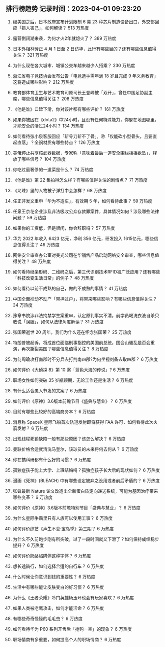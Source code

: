 
## 排行榜趋势 记录时间：2023-04-01 09:23:20
  
  1. 继美国之后，日本政府宣布计划限制 6 类 23 种芯片制造设备出口，外交部回应「损人害己」，如何解读？ 513 万热度
    
  2. 露营倒闭潮来袭，为何才火2年就熄火了？ 389 万热度
    
  3. 日本外相林芳正 4 月 1 日至 2 日访华，此行有哪些目的？还有哪些信息值得关注？ 321 万热度
    
  4. 为什么现在各大城市、城镇公交车越来越少人搭乘？ 230 万热度
    
  5. 浙江省电子竞技协会发布公告「电竞选手需年满 18 岁且完成 9 年义务教育」这将造成哪些影响？ 212 万热度
    
  6. 教育部体育卫生与艺术教育司原司长王登峰被「双开」，曾任中国足协副主席，哪些信息值得关注？ 208 万热度
    
  7. 《他是谁》口碑下滑，你对该片都有哪些评价？ 161 万热度
    
  8. 如果你被困在《dota2》中24小时，且没有任何特殊能力，你躲在地图哪里，才能安全的活过24小时？ 134 万热度
    
  9. 如何看待张小泉客服回应「斩骨刀斩不了骨」，称「仅能砍小型骨头，且要直起直落」？全钢材质有哪些特点？ 126 万热度
    
  10. 美俄停止共享核武器数据，专家称「意味着最后一道安全围栏摇摇欲坠」，释放了哪些信号？ 104 万热度
    
  11. 你吃过最奢侈的一道菜是什么？ 74 万热度
    
  12. 《他是谁》第 22 集拍得怎么样？有哪些值得关注的剧情点？ 71 万热度
    
  13. 《龙珠》里的人物被子弹打中会怎样？ 68 万热度
    
  14. 任正非发文重申「华为不造车」，有效期 5 年，如何看待此事？ 59 万热度
    
  15. 任泉王京花企业涉及非法吸收公众存款罪案件，具体情况如何？涉及哪些法律问题？ 59 万热度
    
  16. 如果你的工资低，但是很闲，你会辞职吗？ 57 万热度
    
  17. 华为 2022 年收入 6423 亿元，净利 356 亿元，研发投入 1615亿元，哪些信息值得关注？ 49 万热度
    
  18. 网络安全审查办公室对美光公司在华销售产品启动网络安全审查，哪些信息值得关注？ 48 万热度
    
  19. 如何看待继条形码、二维码之后，第三代识别技术RFID被广泛应用？还有哪些「科技改变生活日常」的例子？ 48 万热度
    
  20. 如何看待以前不成熟的自己，做的不成熟的事情？ 41 万热度
    
  21. 中国全面推动不动产「带押过户」，将带来哪些影响？有哪些信息值得关注？ 34 万热度
    
  22. 豫章书院涉非法拘禁学生案重审，认定原判事实不清，前学员喝洗衣液自杀只敢说「误服」，如何从法律角度解读？ 31 万热度
    
  23. 张国荣逝世 20 周年，我们为什么还在怀念张国荣？ 25 万热度
    
  24. 特朗普被起诉，将成首位面临刑事指控的美国前总统，国会山骚乱是否会重演，再次撕裂美国？哪些信息值得关注？ 8 万热度
    
  25. 为何周瑜攻打南郡时不分兵去打荆南四郡?为何坐视刘备去取四郡？ 6 万热度
    
  26. 如何评价《大侦探 8》第 10 案「蓝色大海的传说」? 6 万热度
    
  27. 职场女性如何突破 35 岁瓶颈期，无论工作还是生活？ 6 万热度
    
  28. 有什么适合愚人节发的文案？ 6 万热度
    
  29. 如何评价《原神》3.6版本前瞻节目《盛典与慧业》？ 6 万热度
    
  30. 目前有哪些比较好的高端商务本？ 6 万热度
    
  31. 消息称 SpaceX 星际飞船首次轨道发射即将获得 FAA 许可，如何看待此次火箭发射？ 6 万热度
    
  32. 出现线程死锁缺陷一般有那些原因？该怎么解决？ 6 万热度
    
  33. 曼联价格合适就清洗马奎尔，该球员的未来将何去何从？ 6 万热度
    
  34. 你在搞科研都有什么好的习惯？ 6 万热度
    
  35. 孤独症孩子能上大学、上班结婚吗？孤独症孩子长大后的现状如何？ 6 万热度
    
  36. 漫画《死神》(BLEACH) 中有哪些设定被弃之没用或者前后矛盾的？ 6 万热度
    
  37. 张锋最新 Nature 论文改造出全新蛋白质定向递送系统，可能为基因治疗带来哪些变革？ 6 万热度
    
  38. 如何评价《原神》3.6版本前瞻特别节目「盛典与慧业」？ 6 万热度
    
  39. 为什么星际争霸里只有人族可以使用工事？ 6 万热度
    
  40. 如何评价综艺《声生不息·宝岛季》第三期？ 6 万热度
    
  41. 为什么不久前跑步刚有所突破，过了一段时间就又下滑了？如何保持成绩稳步提升？ 6 万热度
    
  42. 如何评价奶酪陷阱体这种字体？ 6 万热度
    
  43. 想长途骑行，如何选择合适的自行车？ 6 万热度
    
  44. 什么时候让你意识到钱的重要性？ 6 万热度
    
  45. 生活中有哪些能让皮肤变白的好习惯？ 6 万热度
    
  46. 为什么《王者荣耀》冷门英雄杨玉环也会有玩家喜欢？ 6 万热度
    
  47. 如果人类被老鹰攻击，如何才能活命？ 6 万热度
    
  48. 有哪些奇奇怪怪的毛毛虫？ 6 万热度
    
  49. 如何看待华为 P60 系列开售后「抢购一空」的现象？ 6 万热度
    
  50. 职场情商有多重要，如何提高个人的职场情商？ 6 万热度
    